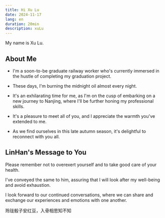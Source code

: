 ```yaml
---
title: Hi Xu Lu
date: 2024-11-17
lang: en
duration: 20min
description: xuLu
---
```


My name is<span class="highlight highlight-teal-500 highlight-variant-19">
Xu Lu.
</span>&nbsp;

## About Me

- I'm a soon-to-be graduate railway worker who's currently immersed in the hustle of completing my graduation project.

- These days, I'm burning the midnight oil almost every night.

- It's an exhilarating time for me, as I'm on the cusp of embarking on a new journey to Nanjing, where I'll be further honing my professional skills.

- It's a pleasure to meet all of you, and I appreciate the warmth you've extended to me.

- As we find ourselves in this late autumn season, it's delightful to reconnect with you all.

## LinHan's Message to You

Please remember not to overexert yourself and to take good care of your health.

I've conveyed the same to him, assuring that I will look after my well-being and avoid exhaustion.

I look forward to our continued conversations, where we can share and exchange our experiences and emotions with one another.

<div class="text-center">
<span class="text-[28px] font-extrabold highlight highlight-red-500 highlight-variant-19">
玲珑骰子安红豆，入骨相思知不知
</span>&nbsp;
</div>

<div class="h-[500px] w-full mt-[50px] flex justify-center items-center">
<xuluIndex />
</div>
